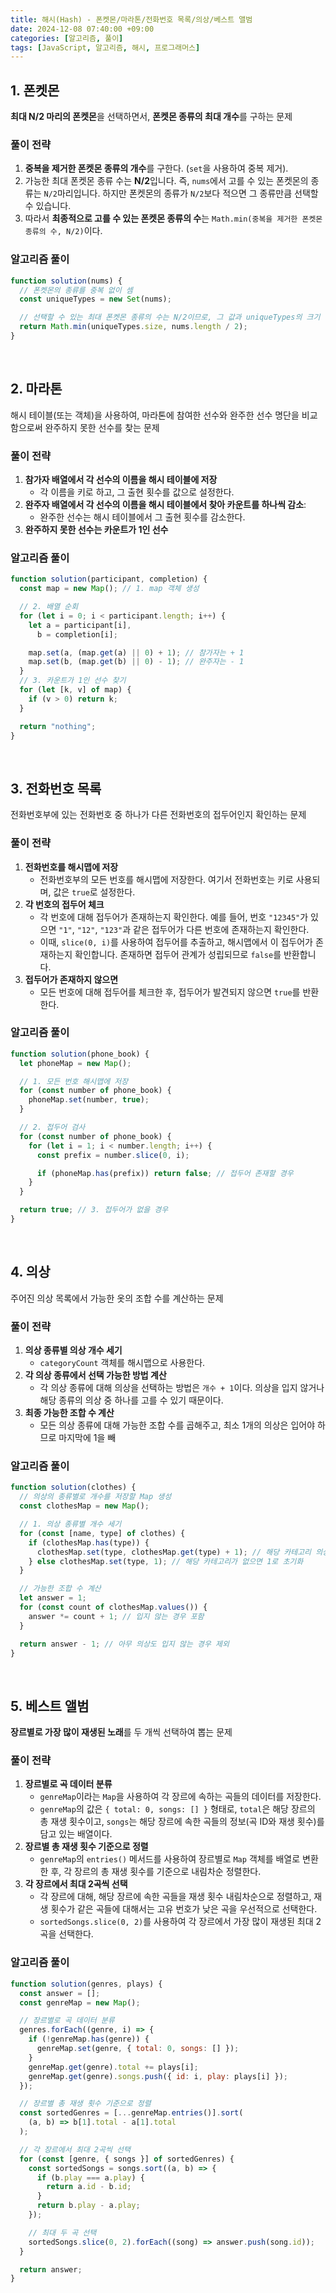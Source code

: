 ```yaml
---
title: 해시(Hash) - 폰켓몬/마라톤/전화번호 목록/의상/베스트 앨범
date: 2024-12-08 07:40:00 +09:00
categories: [알고리즘, 풀이]
tags: [JavaScript, 알고리즘, 해시, 프로그래머스]
---
```


## 1. 폰켓몬

**최대 N/2 마리의 폰켓몬**을 선택하면서, **폰켓몬 종류의 최대 개수**를 구하는 문제

### 풀이 전략

1. **중복을 제거한 폰켓몬 종류의 개수**를 구한다. (`set`을 사용하여 중복 제거).
2. 가능한 최대 폰켓몬 종류 수는 **N/2**입니다. 즉, `nums`에서 고를 수 있는 폰켓몬의 종류는 `N/2`마리입니다. 하지만 폰켓몬의 종류가 `N/2`보다 적으면 그 종류만큼 선택할 수 있습니다.
3. 따라서 **최종적으로 고를 수 있는 폰켓몬 종류의 수**는 `Math.min(중복을 제거한 폰켓몬 종류의 수, N/2)`이다.

### 알고리즘 풀이

```jsx
function solution(nums) {
  // 폰켓몬의 종류를 중복 없이 셈
  const uniqueTypes = new Set(nums);

  // 선택할 수 있는 최대 폰켓몬 종류의 수는 N/2이므로, 그 값과 uniqueTypes의 크기 중 작은 값이 답
  return Math.min(uniqueTypes.size, nums.length / 2);
}
```

<br />

## 2. 마라톤

해시 테이블(또는 객체)을 사용하여, 마라톤에 참여한 선수와 완주한 선수 명단을 비교함으로써 완주하지 못한 선수를 찾는 문제

### 풀이 전략

1. **참가자 배열에서 각 선수의 이름을 해시 테이블에 저장**
   - 각 이름을 키로 하고, 그 출현 횟수를 값으로 설정한다.
2. **완주자 배열에서 각 선수의 이름을 해시 테이블에서 찾아 카운트를 하나씩 감소**:
   - 완주한 선수는 해시 테이블에서 그 출현 횟수를 감소한다.
3. **완주하지 못한 선수는 카운트가 1인 선수**

### 알고리즘 풀이

```jsx
function solution(participant, completion) {
  const map = new Map(); // 1. map 객체 생성

  // 2. 배열 순회
  for (let i = 0; i < participant.length; i++) {
    let a = participant[i],
      b = completion[i];

    map.set(a, (map.get(a) || 0) + 1); // 참가자는 + 1
    map.set(b, (map.get(b) || 0) - 1); // 완주자는 - 1
  }
  // 3. 카운트가 1인 선수 찾기
  for (let [k, v] of map) {
    if (v > 0) return k;
  }

  return "nothing";
}
```

<br />

## 3. 전화번호 목록

전화번호부에 있는 전화번호 중 하나가 다른 전화번호의 접두어인지 확인하는 문제

### 풀이 전략

1. **전화번호를 해시맵에 저장**
   - 전화번호부의 모든 번호를 해시맵에 저장한다. 여기서 전화번호는 키로 사용되며, 값은 `true`로 설정한다.
2. **각 번호의 접두어 체크**
   - 각 번호에 대해 접두어가 존재하는지 확인한다. 예를 들어, 번호 `"12345"`가 있으면 `"1"`, `"12"`, `"123"`과 같은 접두어가 다른 번호에 존재하는지 확인한다.
   - 이때, `slice(0, i)`를 사용하여 접두어를 추출하고, 해시맵에서 이 접두어가 존재하는지 확인합니다. 존재하면 접두어 관계가 성립되므로 `false`를 반환합니다.
3. **접두어가 존재하지 않으면**
   - 모든 번호에 대해 접두어를 체크한 후, 접두어가 발견되지 않으면 `true`를 반환한다.

### 알고리즘 풀이

```jsx
function solution(phone_book) {
  let phoneMap = new Map();

  // 1. 모든 번호 해시맵에 저장
  for (const number of phone_book) {
    phoneMap.set(number, true);
  }

  // 2. 접두어 검사
  for (const number of phone_book) {
    for (let i = 1; i < number.length; i++) {
      const prefix = number.slice(0, i);

      if (phoneMap.has(prefix)) return false; // 접두어 존재할 경우
    }
  }

  return true; // 3. 접두어가 없을 경우
}
```

<br />

## 4. 의상

주어진 의상 목록에서 가능한 옷의 조합 수를 계산하는 문제

### 풀이 전략

1. **의상 종류별 의상 개수 세기**
   - `categoryCount` 객체를 해시맵으로 사용한다.
2. **각 의상 종류에서 선택 가능한 방법 계산**
   - 각 의상 종류에 대해 의상을 선택하는 방법은 `개수 + 1`이다. 의상을 입지 않거나 해당 종류의 의상 중 하나를 고를 수 있기 때문이다.
3. **최종 가능한 조합 수 계산**
   - 모든 의상 종류에 대해 가능한 조합 수를 곱해주고, 최소 1개의 의상은 입어야 하므로 마지막에 1을 빼

### 알고리즘 풀이

```jsx
function solution(clothes) {
  // 의상의 종류별로 개수를 저장할 Map 생성
  const clothesMap = new Map();

  // 1. 의상 종류별 개수 세기
  for (const [name, type] of clothes) {
    if (clothesMap.has(type)) {
      clothesMap.set(type, clothesMap.get(type) + 1); // 해당 카테고리 의상 수 증가
    } else clothesMap.set(type, 1); // 해당 카테고리가 없으면 1로 초기화
  }

  // 가능한 조합 수 계산
  let answer = 1;
  for (const count of clothesMap.values()) {
    answer *= count + 1; // 입지 않는 경우 포함
  }

  return answer - 1; // 아무 의상도 입지 않는 경우 제외
}
```

<br />

## 5. 베스트 앨범

**장르별로 가장 많이 재생된 노래**를 두 개씩 선택하여 뽑는 문제

### 풀이 전략

1. **장르별로 곡 데이터 분류**
   - `genreMap`이라는 `Map`을 사용하여 각 장르에 속하는 곡들의 데이터를 저장한다.
   - `genreMap`의 값은 `{ total: 0, songs: [] }` 형태로, `total`은 해당 장르의 총 재생 횟수이고, `songs`는 해당 장르에 속한 곡들의 정보(곡 ID와 재생 횟수)를 담고 있는 배열이다.
2. **장르별 총 재생 횟수 기준으로 정렬**
   - `genreMap`의 `entries()` 메서드를 사용하여 장르별로 `Map` 객체를 배열로 변환한 후, 각 장르의 총 재생 횟수를 기준으로 내림차순 정렬한다.
3. **각 장르에서 최대 2곡씩 선택**
   - 각 장르에 대해, 해당 장르에 속한 곡들을 재생 횟수 내림차순으로 정렬하고, 재생 횟수가 같은 곡들에 대해서는 고유 번호가 낮은 곡을 우선적으로 선택한다.
   - `sortedSongs.slice(0, 2)`를 사용하여 각 장르에서 가장 많이 재생된 최대 2곡을 선택한다.

### 알고리즘 풀이

```jsx
function solution(genres, plays) {
  const answer = [];
  const genreMap = new Map();

  // 장르별로 곡 데이터 분류
  genres.forEach((genre, i) => {
    if (!genreMap.has(genre)) {
      genreMap.set(genre, { total: 0, songs: [] });
    }
    genreMap.get(genre).total += plays[i];
    genreMap.get(genre).songs.push({ id: i, play: plays[i] });
  });

  // 장르별 총 재생 횟수 기준으로 정렬
  const sortedGenres = [...genreMap.entries()].sort(
    (a, b) => b[1].total - a[1].total
  );

  // 각 장르에서 최대 2곡씩 선택
  for (const [genre, { songs }] of sortedGenres) {
    const sortedSongs = songs.sort((a, b) => {
      if (b.play === a.play) {
        return a.id - b.id;
      }
      return b.play - a.play;
    });

    // 최대 두 곡 선택
    sortedSongs.slice(0, 2).forEach((song) => answer.push(song.id));
  }

  return answer;
}
```
